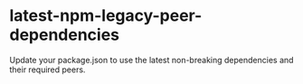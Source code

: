# latest-npm-legacy-peer-dependencies
Update your package.json to use the latest non-breaking dependencies and their required peers.
